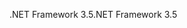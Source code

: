  <span data-ttu-id="4fb86-101">.NET Framework 3.5</span><span class="sxs-lookup"><span data-stu-id="4fb86-101">.NET Framework 3.5</span></span> 
